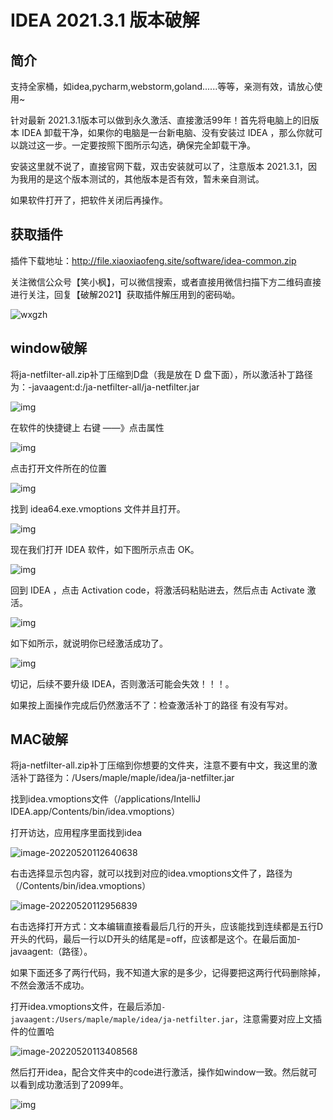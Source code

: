 # IDEA 2021.3.1 版本破解
## 简介
支持全家桶，如idea,pycharm,webstorm,goland......等等，亲测有效，请放心使用~

针对最新 2021.3.1版本可以做到永久激活、直接激活99年！首先将电脑上的旧版本 IDEA 卸载干净，如果你的电脑是一台新电脑、没有安装过 IDEA ，那么你就可以跳过这一步。一定要按照下图所示勾选，确保完全卸载干净。

安装这里就不说了，直接官网下载，双击安装就可以了，注意版本 2021.3.1，因为我用的是这个版本测试的，其他版本是否有效，暂未亲自测试。

如果软件打开了，把软件关闭后再操作。


## 获取插件

插件下载地址：http://file.xiaoxiaofeng.site/software/idea-common.zip

关注微信公众号【笑小枫】，可以微信搜索，或者直接用微信扫描下方二维码直接进行关注，回复【破解2021】获取插件解压用到的密码呦。

![wxgzh](http://file.xiaoxiaofeng.site/blog/wxgzh.jpg)


## window破解

将ja-netfilter-all.zip补丁压缩到D盘（我是放在 D 盘下面），所以激活补丁路径为：-javaagent:d:/ja-netfilter-all/ja-netfilter.jar

![img](http://file.xiaoxiaofeng.site/blog/3oAS0MuFk451gFgfFjXh1A.png)

在软件的快捷键上  右键 ——》点击属性   

 ![img](http://file.xiaoxiaofeng.site/blog/rWpNShLEre7qlN4ApA6DMg.png)        

点击打开文件所在的位置

 ![img](http://file.xiaoxiaofeng.site/blog/SoKZsgniZEkDDeRZq81rtA.png)        

找到 idea64.exe.vmoptions 文件并且打开。

 ![img](http://file.xiaoxiaofeng.site/blog/NKfU3u5e-PRUYHXXGgCxUw.png)        

现在我们打开 IDEA 软件，如下图所示点击 OK。

 ![img](http://file.xiaoxiaofeng.site/blog/Inz9kGyJK0hkrG2UHoMAYg.png)        

回到 IDEA ，点击 Activation code，将激活码粘贴进去，然后点击 Activate 激活。

![img](http://file.xiaoxiaofeng.site/blog/VS3oNbc1dXKVjVADIFYyGw.png)        

如下如所示，就说明你已经激活成功了。

 ![img](http://file.xiaoxiaofeng.site/blog/qYueG6dugR-Ahr_sKrA38g.png)        

切记，后续不要升级 IDEA，否则激活可能会失效！！！。

如果按上面操作完成后仍然激活不了：检查激活补丁的路径 有没有写对。



## MAC破解

将ja-netfilter-all.zip补丁压缩到你想要的文件夹，注意不要有中文，我这里的激活补丁路径为：/Users/maple/maple/idea/ja-netfilter.jar

找到idea.vmoptions文件（/applications/IntelliJ IDEA.app/Contents/bin/idea.vmoptions）

打开访达，应用程序里面找到idea

![image-20220520112640638](http://file.xiaoxiaofeng.site/blog/image-20220520112640638.png)

右击选择显示包内容，就可以找到对应的idea.vmoptions文件了，路径为（/Contents/bin/idea.vmoptions）

![image-20220520112956839](http://file.xiaoxiaofeng.site/blog/image-20220520112956839.png)

右击选择打开方式：文本编辑直接看最后几行的开头，应该能找到连续都是五行D开头的代码，最后一行以D开头的结尾是=off，应该都是这个。在最后面加-javaagent:（路径）。

如果下面还多了两行代码，我不知道大家的是多少，记得要把这两行代码删除掉，不然会激活不成功。

打开idea.vmoptions文件，在最后添加`-javaagent:/Users/maple/maple/idea/ja-netfilter.jar`，注意需要对应上文插件的位置哈

![image-20220520113408568](http://file.xiaoxiaofeng.site/blog/image-20220520113408568.png)

然后打开idea，配合文件夹中的code进行激活，操作如window一致。然后就可以看到成功激活到了2099年。

![img](http://file.xiaoxiaofeng.site/blog/52baef2eef47372e4c6f43c057c516b1eff82755.png@819w_632h_progressive.webp)
